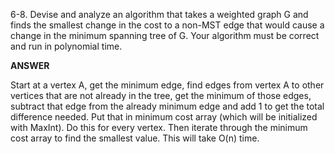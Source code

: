 ﻿6-8. Devise and analyze an algorithm that takes a weighted graph G and finds the smallest change in the cost to a non-MST edge that would cause a change in the minimum spanning tree of G. Your algorithm must be correct and run in polynomial time.


**ANSWER**

Start at a vertex A, get the minimum edge, find edges from vertex A to other vertices that are not already in the tree, get the minimum of those edges, subtract that edge from the already minimum edge and add 1 to get the total difference needed. Put that in minimum cost array (which will be initialized with MaxInt). Do this for every vertex. Then iterate through the minimum cost array to find the smallest value. This will take O(n) time. 